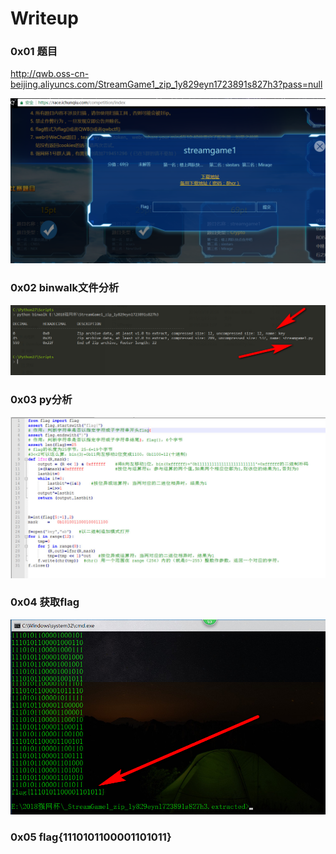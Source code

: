 # Writeup




### 0x01 题目
http://qwb.oss-cn-beijing.aliyuncs.com/StreamGame1_zip_1y829eyn1723891s827h3?pass=null

![](./01-file-down.png)
### 0x02 binwalk文件分析
![](./02file-py.png)
### 0x03 py分析
![](./03file.jpg)
### 0x04 获取flag
![](./04file-flag.png)
### 0x05 flag{1110101100001101011}

